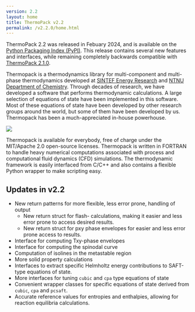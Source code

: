 ```yaml
---
version: 2.2
layout: home
title: ThermoPack v2.2
permalink: /v2.2.0/home.html
---
```


ThermoPack 2.2 was released in Febuary 2024, and is available on the [Python Packaging Index (PyPI)](https://pypi.org/project/thermopack/). 
This release contains several new features and interfaces, while remaining completely backwards compatible with [ThermoPack 2.1.0](/thermopack/v2.1.0/home.html).

Thermopack is a thermodynamics library for multi-component and
multi-phase thermodynamics developed at [SINTEF Energy
Research](https://www.sintef.no/en/sintef-energy/) and [NTNU
Department of
Chemistry](https://www.ntnu.edu/chemistry/research/thermodynamics). Through
decades of research, we have developed a software that performs
thermodynamic calculations. A large selection of equations of state
have been implemented in this software. Most of these equations of
state have been developed by other research groups around the world,
but some of them have been developed by us. Thermopack has been a
much-appreciated in-house powerhouse.

![](/thermopack/assets/graphics/readme_intro.gif?raw=true)

Thermopack is available for everybody, free of charge under the
MIT/Apache 2.0 open-source licenses. Thermopack is written in FORTRAN
to handle heavy numerical computations associated with process and
computational fluid dynamics (CFD) simulations. The thermodynamic
framework is easily interfaced from C/C++ and also contains a flexible
Python wrapper to make scripting easy.

## Updates in v2.2

* New return patterns for more flexible, less error prone, handling of output
  * New return struct for flash- calculations, making it easier and less error prone to access desired results.
  * New return struct for pxy phase envelopes for easier and less error prone access to results.
* Interface for computing Txy-phase envelopes
* Interface for computing the spinodal curve
* Computation of isolines in the metastable region
* More solid property calculations
* Interfaces to extract specific Helmholtz energy contributions to SAFT-type equations of state.
* More interfaces for tuning `cubic` and `cpa` type equations of state
* Convenient wrapper classes for specific equations of state derived from `cubic`, `cpa` and `pcsaft`.
* Accurate reference values for entropies and enthalpies, allowing for reaction equilibria calculations.
